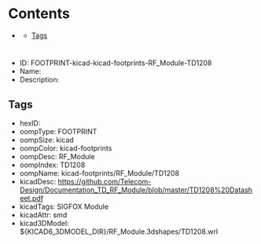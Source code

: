 



Contents
========

* [](#)
	* [Tags](#tags)

# 

- ID: FOOTPRINT-kicad-kicad-footprints-RF_Module-TD1208
- Name: 
- Description: 

## Tags

- hexID: 
- oompType: FOOTPRINT
- oompSize: kicad
- oompColor: kicad-footprints
- oompDesc: RF_Module
- oompIndex: TD1208
- oompName: kicad-footprints/RF_Module/TD1208
- kicadDesc: https://github.com/Telecom-Design/Documentation_TD_RF_Module/blob/master/TD1208%20Datasheet.pdf
- kicadTags: SIGFOX Module
- kicadAttr: smd
- kicad3DModel: ${KICAD6_3DMODEL_DIR}/RF_Module.3dshapes/TD1208.wrl
